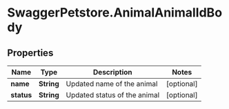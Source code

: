 # SwaggerPetstore.AnimalAnimalIdBody

## Properties
Name | Type | Description | Notes
------------ | ------------- | ------------- | -------------
**name** | **String** | Updated name of the animal | [optional] 
**status** | **String** | Updated status of the animal | [optional] 
